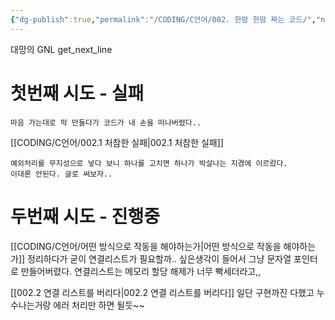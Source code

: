 ```yaml
---
{"dg-publish":true,"permalink":"/CODING/C언어/002. 한땀 한땀 짜는 코드/","noteIcon":"2"}
---
```




대망의 GNL  get_next_line

# 첫번째 시도 - 실패

	마음 가는대로 막 만들다가 코드가 내 손을 떠나버렸다..
[[CODING/C언어/002.1 처참한 실패\|002.1 처참한 실패]]
	
	예외처리를 무지성으로 넣다 보니 하나를 고치면 하나가 박살나는 지경에 이르렀다.
	이대론 안된다. 글로 써보자..

# 두번째 시도 - 진행중
[[CODING/C언어/어떤 방식으로 작동을 해야하는가\|어떤 방식으로 작동을 해야하는가]]
	정리하다가 굳이 연결리스트가 필요할까.. 싶은생각이 들어서 그냥 문자열 포인터로 만들어버렸다.
	연결리스트는 메모리 할당 해제가 너무 빡세더라고,,

[[002.2 연결 리스트를 버리다\|002.2 연결 리스트를 버리다]]
	일단 구현까진 다했고 누수나는거랑 에러 처리만 하면 될듯~~